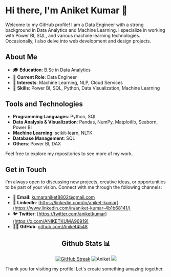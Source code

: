 # Hi there, I'm Aniket Kumar 👋

Welcome to my GitHub profile! I am a Data Engineer with a strong background in Data Analytics and Machine Learning. I specialize in working with Power BI, SQL, and various machine learning technologies. Occasionally, I also delve into web development and design projects.

## About Me

- 🎓 **Education**: B.Sc in Data Analytics
- 💼 **Current Role**: Data Engineer
- 🧠 **Interests**: Machine Learning, NLP, Cloud Services
- 🔧 **Skills**: Power BI, SQL, Python, Data Visualization, Machine Learning

## Tools and Technologies

- **Programming Languages**: Python, SQL
- **Data Analysis & Visualization**: Pandas, NumPy, Matplotlib, Seaborn, Power BI
- **Machine Learning**: scikit-learn, NLTK
- **Database Management**: SQL
- **Others**: Power BI, DAX


Feel free to explore my repositories to see more of my work.

## Get in Touch

I'm always open to discussing new projects, creative ideas, or opportunities to be part of your vision. Connect with me through the following channels:

- 📧 **Email**: kumaraniket8802@gmail.com
- 💼 **LinkedIn**: [https://linkedin.com/in/aniket-kumar](https://www.linkedin.com/in/aniket-kumar-4b1b68141/)
- 🐦 **Twitter**: [https://twitter.com/aniketkumar](https://x.com/ANIKETKUMA96919)
- 👨‍💻 **GitHub**: [github.com/Aniket4548](https://github.com/Aniket4548)

<div align="center">

## Github Stats 📊

[![GitHub Streak](https://github-readme-streak-stats.herokuapp.com?user=Aniket4548&theme=dark&hide_border=true)](https://git.io/streak-stats)
![Aniket](https://github-readme-stats.vercel.app/api?username=Aniket4548&show_icons=true&theme=dark&hide_border=true&custom_title=Aniket4548's_GitHub_Stats)
![](https://github-readme-stats.vercel.app/api/top-langs/?username=aniket4548&layout=donut-vertical&hide=Jupyter%20Notebook&theme=dark)
</div>

Thank you for visiting my profile! Let's create something amazing together.
